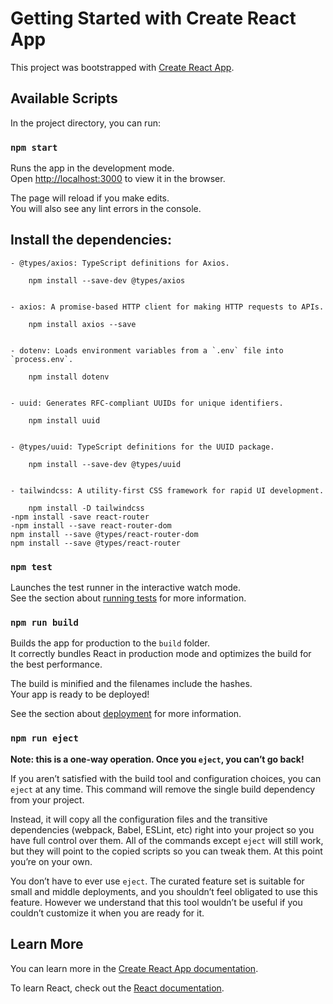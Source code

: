 # Getting Started with Create React App

This project was bootstrapped with [Create React App](https://github.com/facebook/create-react-app).

## Available Scripts

In the project directory, you can run:

### `npm start`

Runs the app in the development mode.\
Open [http://localhost:3000](http://localhost:3000) to view it in the browser.

The page will reload if you make edits.\
You will also see any lint errors in the console.

## Install the dependencies:

    - @types/axios: TypeScript definitions for Axios.
        
        npm install --save-dev @types/axios
        
        
    - axios: A promise-based HTTP client for making HTTP requests to APIs.
        
        npm install axios --save
        

    - dotenv: Loads environment variables from a `.env` file into `process.env`.
        
        npm install dotenv
        

    - uuid: Generates RFC-compliant UUIDs for unique identifiers.
        
        npm install uuid
        

    - @types/uuid: TypeScript definitions for the UUID package.
        
        npm install --save-dev @types/uuid
        

    - tailwindcss: A utility-first CSS framework for rapid UI development.
        
        npm install -D tailwindcss
    -npm install -save react-router
    -npm install --save react-router-dom
    npm install --save @types/react-router-dom
    npm install --save @types/react-router

### `npm test`

Launches the test runner in the interactive watch mode.\
See the section about [running tests](https://facebook.github.io/create-react-app/docs/running-tests) for more information.

### `npm run build`

Builds the app for production to the `build` folder.\
It correctly bundles React in production mode and optimizes the build for the best performance.

The build is minified and the filenames include the hashes.\
Your app is ready to be deployed!

See the section about [deployment](https://facebook.github.io/create-react-app/docs/deployment) for more information.

### `npm run eject`

**Note: this is a one-way operation. Once you `eject`, you can’t go back!**

If you aren’t satisfied with the build tool and configuration choices, you can `eject` at any time. This command will remove the single build dependency from your project.

Instead, it will copy all the configuration files and the transitive dependencies (webpack, Babel, ESLint, etc) right into your project so you have full control over them. All of the commands except `eject` will still work, but they will point to the copied scripts so you can tweak them. At this point you’re on your own.

You don’t have to ever use `eject`. The curated feature set is suitable for small and middle deployments, and you shouldn’t feel obligated to use this feature. However we understand that this tool wouldn’t be useful if you couldn’t customize it when you are ready for it.

## Learn More

You can learn more in the [Create React App documentation](https://facebook.github.io/create-react-app/docs/getting-started).

To learn React, check out the [React documentation](https://reactjs.org/).
